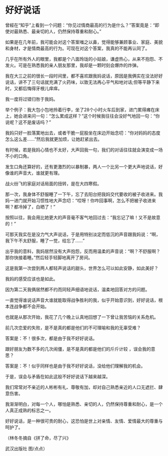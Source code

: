 # 好好说话

曾經在“知乎”上看到一个问题：“你见过情商最高的行为是什么？”答案竟是：“即使对最熟悉、最亲切的人，仍然保持尊重和耐心。” 

如果是在几年前，我可能会对这个答案嗤之以鼻，觉得能够兼顾事业、家庭、美貌和身材，才是情商最高的行为。可现在对这个答案，我真的不能再认同了。 

几乎在所有外人的眼里，我都是个八面玲珑的小姑娘，谦虚热心，从来不抱怨、不发火。可是在熟悉我的亲人朋友那里，我却是一颗时刻会爆炸的炸弹。 

我在大三之前的很长一段时间里，都不喜欢跟我妈说话，原因是我俩实在没法好好说话，讲不了三句话就充满了火药味，以致无法再心平气和地对话;但等平静下来时，又都后悔得牙根儿痒痒。 

我一度将过错归咎于我妈。 

举个例子：我大包小包地拎着行李，坐了28个小时火车后到家，进门累得瘫在床上，她会进来问一句：“怎么累成这样？”这个时候我往往会没好气地回一句：“你说呢？这不是废话吗？” 

我妈只好一脸落寞地出去，或者干脆一屁股坐在床边开始念叨：“你对妈妈的态度怎么这么差……”然后我就更加烦，让她赶紧出去。 

有时候，若是我妈心情也不太好，大声回我一句，我们的对话往往就会演变成一场不小的口角。 

发生口角还算好的，还有更激烈的以暴制暴，两人一个比另一个更大声地说话，好像谁的声音大，谁就更有理。 

战火纷飞的家庭对话局面的扭转，是在大四寒假。 

那一次，我身体不舒服睡了一下午，忘了去阳台把我妈交代要收的被子收进来。我妈一进门就开始习惯性地大声念叨：“哎呀！你咋回事啊，怎么不把被子收进来啊？都冷掉了，白晒了！” 

按照以往，我会用比她更大的声音毫不客气地回过去：“我忘记了嘛！又不是故意的！” 

可那天我实在是没力气大声说话，于是用特别淡定而低沉的声音跟我妈说：“啊，我下午不太舒服，睡了一觉，给忘了……” 

出乎我的意料，我妈居然没有大声抱怨，反而用温柔的声音说：“啊？不舒服啊？那你快接着睡。”然后轻手轻脚地离开了房间。 

这是我第一次尝到两人都轻声说话的甜头，世界怎么可以如此安静，如此美好？ 

我妈的感受应该也是如此。 

因为第二天我俩居然都不约而同轻声细语地说话，温柔地回答对方的问题。 

一直觉得谁说话声音大谁就能取得战争胜利的我，似乎开始意识到，好好说话，根本连战争都不会开始。 

也就是从那次开始，我花了几个晚上认真地回想了一下曾让我苦恼的关系危机。 

前几次恋爱的失败，是不是真的都是他们的不可理喻和我的无辜受难？ 

答案是：不！很多次，都是由于我不好好说话。 

跟好朋友为数不多的几次闹僵，是不是真的都是他们的斤斤计较 ，误会我的意思？ 

答案是：不！似乎同样也是由于我不好好说话，没给他们理解我的机会。 

于是，误会与矛盾在如此这般不好好说话下越来越深。 

我们常常对不亲近的人彬彬有礼、尊敬有加，却对自己熟悉亲近的人口无遮拦、肆意伤害。 

我渐渐明白，对每一个人，哪怕是熟悉、亲切的人，仍然保持尊重和耐心，是一个人真正成熟的标志之一。 

好好说话，是一种很可贵的耐心，这恐怕是世上对亲情、友情、爱情最大的尊重与呵护了。 

（林冬冬摘自《拼了命，尽了兴》 

武汉出版社 图/点点）